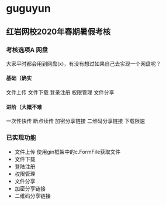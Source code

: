 # guguyun
## 红岩网校2020年春期暑假考核
### 考核选项A 网盘
大家平时都会用到网盘(x)，有没有想过如果自己去实现一个网盘呢？
#### 基础（确实
文件上传 
文件下载
登录注册
权限管理
文件分享
#### 进阶（大概不难
一次性快传
断点续传
加密分享链接
二维码分享链接
下载限速
### 已实现功能
- 文件上传
使用gin框架中的c.FormFile获取文件
- 文件下载
- 登陆注册
- 权限管理
- 文件分享
- 加密分享链接
- 二维码分享链接
